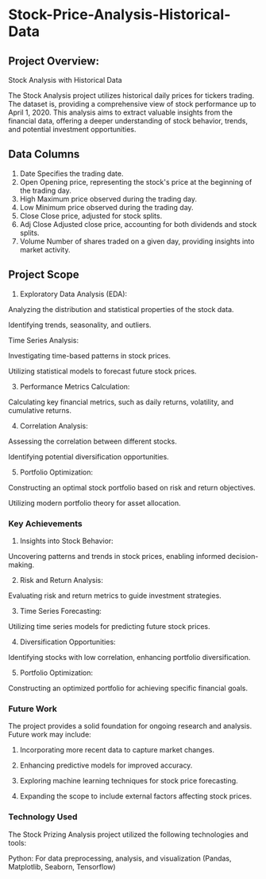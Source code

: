 # Stock-Price-Analysis-Historical-Data

## Project Overview:

Stock Analysis with Historical Data

The Stock Analysis project utilizes historical daily prices for tickers trading. The dataset is, providing a comprehensive view of stock performance up to April 1, 2020. This analysis aims to extract valuable insights from the financial data, offering a deeper understanding of stock behavior, trends, and potential investment opportunities.  

## Data Columns

1. Date
Specifies the trading date.
2. Open
Opening price, representing the stock's price at the beginning of the trading day.
3. High
Maximum price observed during the trading day.
4. Low
Minimum price observed during the trading day.
5. Close
Close price, adjusted for stock splits.
6. Adj Close
Adjusted close price, accounting for both dividends and stock splits.
7. Volume
Number of shares traded on a given day, providing insights into market activity.

##  Project Scope

1. Exploratory Data Analysis (EDA):
   
Analyzing the distribution and statistical properties of the stock data. 

Identifying trends, seasonality, and outliers.

Time Series Analysis:

Investigating time-based patterns in stock prices.

Utilizing statistical models to forecast future stock prices.

3. Performance Metrics Calculation:

Calculating key financial metrics, such as daily returns, volatility, and cumulative returns.

4. Correlation Analysis:

Assessing the correlation between different stocks.

Identifying potential diversification opportunities.

5. Portfolio Optimization:

Constructing an optimal stock portfolio based on risk and return objectives.

Utilizing modern portfolio theory for asset allocation.

### Key Achievements

1. Insights into Stock Behavior:

Uncovering patterns and trends in stock prices, enabling informed decision-making.

2. Risk and Return Analysis:

Evaluating risk and return metrics to guide investment strategies.

3. Time Series Forecasting:

Utilizing time series models for predicting future stock prices.

4. Diversification Opportunities:

Identifying stocks with low correlation, enhancing portfolio diversification.

5. Portfolio Optimization:

Constructing an optimized portfolio for achieving specific financial goals.

### Future Work

The project provides a solid foundation for ongoing research and analysis. Future work may include:

1. Incorporating more recent data to capture market changes.
   
2. Enhancing predictive models for improved accuracy.
   
3. Exploring machine learning techniques for stock price forecasting.
   
4. Expanding the scope to include external factors affecting stock prices.

### Technology Used

The Stock Prizing Analysis project utilized the following technologies and tools:

Python: For data preprocessing, analysis, and visualization (Pandas, Matplotlib, Seaborn, Tensorflow)
